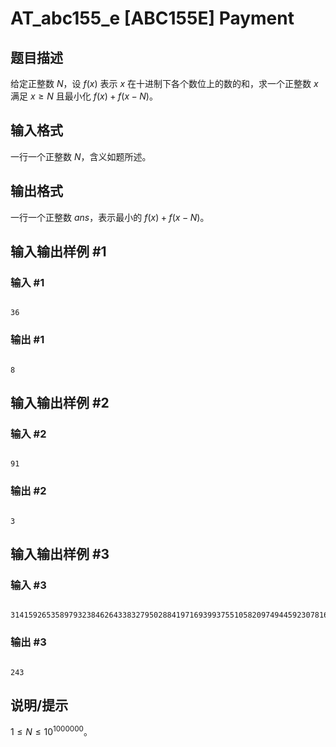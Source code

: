 # AT_abc155_e [ABC155E] Payment

## 题目描述

给定正整数 $N$，设 $f(x)$ 表示 $x$ 在十进制下各个数位上的数的和，求一个正整数 $x$ 满足 $x\ge N$ 且最小化 $f(x)+f(x-N)$。

## 输入格式

一行一个正整数 $N$，含义如题所述。

## 输出格式

一行一个正整数 $ans$，表示最小的 $f(x)+f(x-N)$。

## 输入输出样例 #1

### 输入 #1

```
36
```

### 输出 #1

```
8
```

## 输入输出样例 #2

### 输入 #2

```
91
```

### 输出 #2

```
3
```

## 输入输出样例 #3

### 输入 #3

```
314159265358979323846264338327950288419716939937551058209749445923078164062862089986280348253421170
```

### 输出 #3

```
243
```

## 说明/提示

$1\le N\le10^{1000000}$。